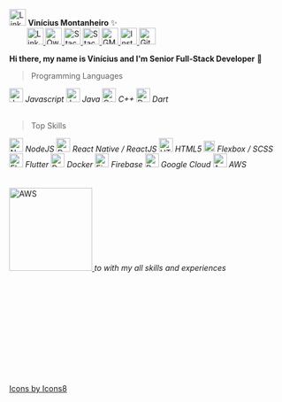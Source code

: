  <head>
 <link rel = "stylesheet"
   type = "text/css"
   href = "https://raw.githubusercontent.com/vmontanheiro/vmontanheiro/master/assets/img/darth-vader.png" />
 </head>
 
<div class="profile">
<img src="https://raw.githubusercontent.com/vmontanheiro/vmontanheiro/master/assets/img/darth-vader.png" width="30" alt="LinkedIn Profile" />
  <b class="name">Vinícius Montanheiro</b>&nbsp;✨
</div>


<div class=".profile">
&nbsp;&nbsp;&nbsp;&nbsp;&nbsp;&nbsp;&nbsp;
  <a href="https://ie.linkedin.com/in/vmontanheiro" title="LinkedIn Profile">
    <img src="https://raw.githubusercontent.com/vmontanheiro/vmontanheiro/master/assets/img/linkedin.svg" width="30" alt="LinkedIn Profile" />
  </a>

  <a href="https://www.npmjs.com/~vmontanheiro" title="Own NPM Libraries">
    <img src="https://raw.githubusercontent.com/vmontanheiro/vmontanheiro/master/assets/img/npm.svg" width="30" alt="Own NPM Libraries" />
  </a>

  <a href="https://stackoverflow.com/users/4214310/vmontanheiro" title="StackOverflow Profile">
    <img src="https://raw.githubusercontent.com/vmontanheiro/vmontanheiro/master/assets/img/stack-overflow.svg" width="30" alt="StackOverflow Profile" />
  </a>

  <a href="https://pt.stackoverflow.com/users/17786/vmontanheiro" title="StackOverflow PT-BR Profile">
    <img src="https://raw.githubusercontent.com/vmontanheiro/vmontanheiro/master/assets/img/pt-stack-overflow.svg" width="30" alt="StackOverflow PT-BR Profile" />
  </a>

  <a href="mailto:vinicius.amontanheiro@gmail.com" title="GMAIL Contact">
    <img src="https://raw.githubusercontent.com/vmontanheiro/vmontanheiro/master/assets/img/gmail.svg" width="30" alt="GMAIL Contact" />
  </a>

  <a href="https://www.instagram.com/vini.montanheiro" title="Instagram Profile">
    <img src="https://raw.githubusercontent.com/vmontanheiro/vmontanheiro/master/assets/img/instragram.svg" width="30" alt="Instagram Profile" />
  </a>

  <a href="https://pt.stackoverflow.com/users/17786/vmontanheiro" title="GitHub Profile">
    <img src="https://raw.githubusercontent.com/vmontanheiro/vmontanheiro/master/assets/img/github.svg" width="30" alt="GitHub Profile" />
  </a>
</div>

<b> Hi there, my name is Vinícius and I'm Senior Full-Stack Developer</b> 👋

> Programming Languages

<div class="skills">
  <span>
    <img src="https://raw.githubusercontent.com/vmontanheiro/vmontanheiro/master/assets/img/javascript.png" width="25" alt="Javascript" /> 
    <i> Javascript</i>
  </span>

  <span>
    <img src="https://raw.githubusercontent.com/vmontanheiro/vmontanheiro/master/assets/img/java.png" width="25" alt="Java" /> 
    <i>Java</i>
  </span>

  <span>
    <img src="https://raw.githubusercontent.com/vmontanheiro/vmontanheiro/master/assets/img/cpp.png" width="25" alt="C++" /> 
    <i> C++</i>
  </span>

  <span>
    <img src="https://raw.githubusercontent.com/vmontanheiro/vmontanheiro/master/assets/img/dart.png" width="25" alt="Dart" /> 
    <i> Dart</i>
  </span>

</div>
</br>

> Top Skills

<div class="skills">
  <span>
    <img src="https://raw.githubusercontent.com/vmontanheiro/vmontanheiro/master/assets/img/nodejs.png" width="25" alt="NodeJS" /> 
    <i> NodeJS</i>
  </span>

  <span>
    <img src="https://raw.githubusercontent.com/vmontanheiro/vmontanheiro/master/assets/img/react-native.svg" width="25" alt="React" /> 
    <i> React Native / ReactJS</i>
  </span>

  <span>
    <img src="https://raw.githubusercontent.com/vmontanheiro/vmontanheiro/master/assets/img/html.png" width="25" alt="HTML5" /> 
    <i>HTML5</i>
  </span>

  <span>
    <img src="https://raw.githubusercontent.com/vmontanheiro/vmontanheiro/master/assets/img/flexbox.png" width="20" alt="Flexbox" /> 
    <i> Flexbox / SCSS</i>
  </span>

  <span>
    <img src="https://raw.githubusercontent.com/vmontanheiro/vmontanheiro/master/assets/img/flutter.png" width="25" alt="Flutter" /> 
    <i> Flutter</i>
  </span>

   <span>
    <img src="https://raw.githubusercontent.com/vmontanheiro/vmontanheiro/master/assets/img/docker.png" width="25" alt="Docker" /> 
    <i> Docker</i>
  </span>

   <span>
    <img src="https://raw.githubusercontent.com/vmontanheiro/vmontanheiro/master/assets/img/firebase.png" width="25" alt="Firebase" /> 
    <i> Firebase</i>
  </span>

   <span>
    <img src="https://raw.githubusercontent.com/vmontanheiro/vmontanheiro/master/assets/img/google-cloud.png" width="25" alt="Dart" /> 
    <i> Google Cloud</i>
  </span>

  <span>
    <img src="https://raw.githubusercontent.com/vmontanheiro/vmontanheiro/master/assets/img/aws.png" width="25" alt="AWS" /> 
    <i> AWS </i>
  </span>

</div>

</br>
</br>

<div class="profile">
  <a href="https://ie.linkedin.com/in/vmontanheiro"title="LinkedIn Profile">
    <img src="https://raw.githubusercontent.com/vmontanheiro/vmontanheiro/master/assets/img/linkedin-button.png" width="150" alt="AWS" />
  </a>
  <i>
    to with my all skills and experiences
  </i>
</div>

</br>
</br>
</br>
</br>
</br>
</br>
</br>
</br>
</br>
</br>
</br>

<a href="https://icons8.com/icon/15470/caixa-de-selecção-seleccionada-2">Icons by Icons8</a>